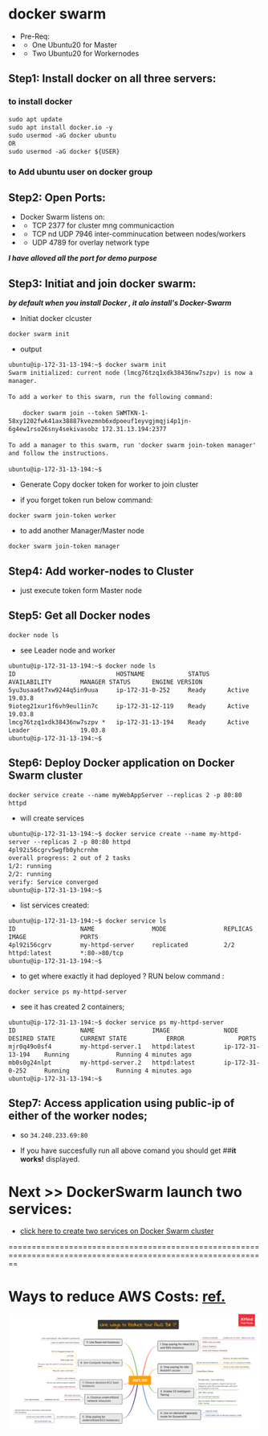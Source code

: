 # docker swarm

- Pre-Req:
- - One Ubuntu20 for Master
- - Two Ubuntu20 for Workernodes

## Step1: Install docker on all three servers:

### to install docker 
```
sudo apt update
sudo apt install docker.io -y
sudo usermod -aG docker ubuntu
OR
sudo usermod -aG docker ${USER}
```

### to Add ubuntu user on docker group

## Step2: Open Ports:

- Docker Swarm listens on:
- - TCP 2377 for cluster mng communicaction
- - TCP nd UDP 7946 inter-comminucation between nodes/workers
- - UDP 4789 for overlay network type

***I have alloved all the port for demo purpose***


## Step3: Initiat and join docker swarm:

***by default when you install Docker , it alo install's Docker-Swarm***

- Initiat docker clcuster
```
docker swarm init
```
- output
```
ubuntu@ip-172-31-13-194:~$ docker swarm init
Swarm initialized: current node (lmcg76tzq1xdk38436nw7szpv) is now a manager.

To add a worker to this swarm, run the following command:

    docker swarm join --token SWMTKN-1-58xy1202fwk41ax38887kvezmnb6xdpoeuf1eyvgjmqji4p1jn-6g4ew1rso26sny4sekivasobz 172.31.13.194:2377

To add a manager to this swarm, run 'docker swarm join-token manager' and follow the instructions.

ubuntu@ip-172-31-13-194:~$
```

- Generate Copy docker token for worker to join cluster

- if you forget token run below command:

```
docker swarm join-token worker
```

- to add another Manager/Master node


```
docker swarm join-token manager
```

## Step4: Add worker-nodes to Cluster
- just execute token form Master node

## Step5: Get all Docker nodes
```
docker node ls
```

- see Leader node and worker 
```
ubuntu@ip-172-31-13-194:~$ docker node ls
ID                            HOSTNAME            STATUS     AVAILABILITY        MANAGER STATUS      ENGINE VERSION
5yu3usaa6t7xw9244q5in9uua     ip-172-31-0-252     Ready      Active                                  19.03.8
9ioteg21xur1f6vh9eul1in7c     ip-172-31-12-119    Ready      Active                                  19.03.8
lmcg76tzq1xdk38436nw7szpv *   ip-172-31-13-194    Ready      Active              Leader              19.03.8
ubuntu@ip-172-31-13-194:~$

```

## Step6: Deploy Docker application on Docker Swarm cluster

```
docker service create --name myWebAppServer --replicas 2 -p 80:80 httpd
```

- will create services

```
ubuntu@ip-172-31-13-194:~$ docker service create --name my-httpd-server --replicas 2 -p 80:80 httpd
4pl92i56cgrv5wgfb0yhcrnhm
overall progress: 2 out of 2 tasks
1/2: running
2/2: running
verify: Service converged
ubuntu@ip-172-31-13-194:~$

```
- list services created:

```
ubuntu@ip-172-31-13-194:~$ docker service ls
ID                  NAME                MODE                REPLICAS            IMAGE               PORTS
4pl92i56cgrv        my-httpd-server     replicated          2/2                 httpd:latest        *:80->80/tcp
ubuntu@ip-172-31-13-194:~$
```

- to get where exactly it had deployed ? RUN below command
:

```
docker service ps my-httpd-server
```
- see it has created 2 containers;
```
ubuntu@ip-172-31-13-194:~$ docker service ps my-httpd-server
ID                  NAME                IMAGE               NODE                DESIRED STATE       CURRENT STATE           ERROR               PORTS
mjr0q49o0sf4        my-httpd-server.1   httpd:latest        ip-172-31-13-194    Running             Running 4 minutes ago
mb0s0g24nlpt        my-httpd-server.2   httpd:latest        ip-172-31-0-252     Running             Running 4 minutes ago
ubuntu@ip-172-31-13-194:~$
```

## Step7: Access application using public-ip of either of the worker nodes;

- so ``34.240.233.69:80``

- If you have succesfully run all above comand you should get ##**it works!** displayed.

# **Next >>**  DockerSwarm launch two services: 
- [click here to create two services on Docker Swarm cluster](/JenkinsDockerSwarm.md)

==============================================================================================================

# Ways to reduce AWS Costs: [ref.](https://pages.awscloud.com/Nine-Ways-to-Reduce-Your-AWS-Bill_2020_0008-CMP_OD.html)

![nine ways to reduce costs](images/AWS_Costs.png)
